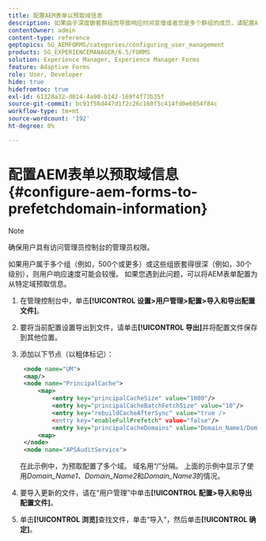 ```yaml
---
title: 配置AEM表单以预取域信息
description: 如果由于深度嵌套群组而导致响应时间变慢或者您是多个群组的成员，请配置AEM表单以预取域信息。
contentOwner: admin
content-type: reference
geptopics: SG_AEMFORMS/categories/configuring_user_management
products: SG_EXPERIENCEMANAGER/6.5/FORMS
solution: Experience Manager, Experience Manager Forms
feature: Adaptive Forms
role: User, Developer
hide: true
hidefromtoc: true
exl-id: 61328a32-d014-4a90-b142-169f4f73b35f
source-git-commit: bc91f56d447d1f2c26c160f5c414fd0e6054f84c
workflow-type: tm+mt
source-wordcount: '192'
ht-degree: 0%

---
```


# 配置AEM表单以预取域信息 {#configure-aem-forms-to-prefetchdomain-information}

>[!NOTE]
> 
> 确保用户具有访问管理员控制台的管理员权限。

如果用户属于多个组（例如，500个或更多）或这些组嵌套得很深（例如，30个级别），则用户响应速度可能会较慢。 如果您遇到此问题，可以将AEM表单配置为从特定域预取信息。

1. 在管理控制台中，单击&#x200B;**[!UICONTROL 设置>用户管理>配置>导入和导出配置文件]**。
1. 要将当前配置设置导出到文件，请单击&#x200B;**[!UICONTROL 导出]**&#x200B;并将配置文件保存到其他位置。
1. 添加以下节点（以粗体标记）：

   ```xml
    <node name="UM">
    <map/>
    <node name="PrincipalCache">
        <map>
            <entry key="principalCacheSize" value="1000"/>
            <entry key="principalCacheBatchFetchSize" value="10"/>
            <entry key="rebuildCacheAfterSync" value="true />
            <entry key="enableFullPrefetch" value="false"/>
            <entry key="principalCacheDomains" value="Domain_Name1/Domain_Name2/Domain_Name3"/>
        <map>
    </node>
    <node name="APSAuditService">
   ```

   在此示例中，为预取配置了多个域。 域名用“/”分隔。 上面的示例中显示了使用&#x200B;*Domain_Name1*、*Domain_Name2*&#x200B;和&#x200B;*Domain_Name3*&#x200B;的情况。

1. 要导入更新的文件，请在“用户管理”中单击&#x200B;**[!UICONTROL 配置>导入和导出配置文件]**。
1. 单击&#x200B;**[!UICONTROL 浏览]**&#x200B;查找文件，单击“导入”，然后单击&#x200B;**[!UICONTROL 确定]**。
